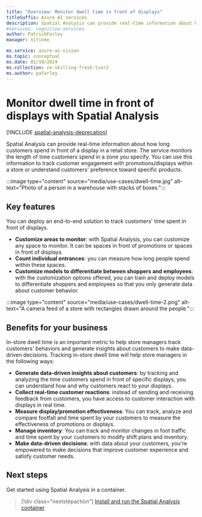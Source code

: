 ```yaml
---
title: "Overview: Monitor dwell time in front of displays"
titleSuffix: Azure AI services
description: Spatial Analysis can provide real-time information about how long customers spend in front of a display in a retail store. 
#services: cognitive-services
author: PatrickFarley
manager: nitinme

ms.service: azure-ai-vision
ms.topic: conceptual
ms.date: 01/19/2024
ms.collection: ce-skilling-fresh-tier2
ms.author: pafarley
---
```


# Monitor dwell time in front of displays with Spatial Analysis 

[!INCLUDE [spatial-analysis-deprecation](includes/spatial-analysis-deprecation.md)]

Spatial Analysis can provide real-time information about how long customers spend in front of a display in a retail store. The service monitors the length of time customers spend in a zone you specify. You can use this information to track customer engagement with promotions/displays within a store or understand customers' preference toward specific products. 

:::image type="content" source="media/use-cases/dwell-time.jpg" alt-text="Photo of a person in a warehouse with stacks of boxes.":::

## Key features 

You can deploy an end-to-end solution to track customers' time spent in front of displays.  
- **Customize areas to monitor**: with Spatial Analysis, you can customize any space to monitor. It can be spaces in front of promotions or spaces in front of displays. 
- **Count individual entrances**: you can measure how long people spend within these spaces.
- **Customize models to differentiate between shoppers and employees**: with the customization options offered, you can train and deploy models to differentiate shoppers and employees so that you only generate data about customer behavior.

:::image type="content" source="media/use-cases/dwell-time-2.png" alt-text="A camera feed of a store with rectangles drawn around the people.":::

## Benefits for your business

In-store dwell time is an important metric to help store managers track customers' behaviors and generate insights about customers to make data-driven decisions. Tracking in-store dwell time will help store managers in the following ways:
* **Generate data-driven insights about customers**: by tracking and analyzing the time customers spend in front of specific displays, you can understand how and why customers react to your displays. 
* **Collect real-time customer reactions**: instead of sending and receiving feedback from customers, you have access to customer interaction with displays in real time.
* **Measure display/promotion effectiveness**: You can track, analyze and compare footfall and time spent by your customers to measure the effectiveness of promotions or displays.
* **Manage inventory**: You can track and monitor changes in foot traffic and time spent by your customers to modify shift plans and inventory.
* **Make data-driven decisions**: with data about your customers, you're empowered to make decisions that improve customer experience and satisfy customer needs. 


## Next steps

Get started using Spatial Analysis in a container.

> [!div class="nextstepaction"]
> [Install and run the Spatial Analysis container](./spatial-analysis-container.md)

